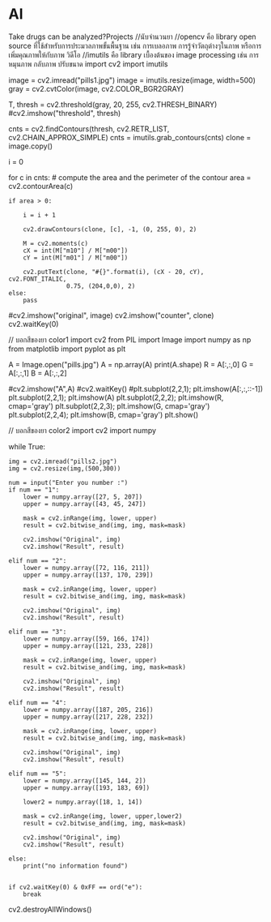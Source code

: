 # AI
Take drugs can be analyzed?Projects
//นับจำนวนยา
//opencv คือ library open source ที่ใช้สำหรับการประมวลภาพขั้นพื้นฐาน เช่น การเบลอภาพ การรู้จำวัตถุต่างๆในภาพ หรือการเพิ่มคุณภาพให้กับภาพ วิดีโอ 
//imutils คือ library เบื้องต้นของ image processing เช่น การหมุนภาพ กลับภาพ ปรับขนาด
import cv2
import imutils

image = cv2.imread("pills1.jpg")
image = imutils.resize(image, width=500)
gray = cv2.cvtColor(image, cv2.COLOR_BGR2GRAY)

T, thresh = cv2.threshold(gray, 20, 255, cv2.THRESH_BINARY)
#cv2.imshow("threshold", thresh)

cnts = cv2.findContours(thresh, cv2.RETR_LIST, cv2.CHAIN_APPROX_SIMPLE)
cnts = imutils.grab_contours(cnts)
clone = image.copy()

i = 0

for c in cnts:
    # compute the area and the perimeter of the contour
    area = cv2.contourArea(c)

    if area > 0:

        i = i + 1

        cv2.drawContours(clone, [c], -1, (0, 255, 0), 2)

        M = cv2.moments(c)
        cX = int(M["m10"] / M["m00"])
        cY = int(M["m01"] / M["m00"])

        cv2.putText(clone, "#{}".format(i), (cX - 20, cY), cv2.FONT_ITALIC,
                    0.75, (204,0,0), 2)
    else:
        pass

#cv2.imshow("original", image)
cv2.imshow("counter", clone)
cv2.waitKey(0)

// บอกสีของยา color1
import cv2
from PIL import Image
import numpy as np
from matplotlib import pyplot as plt

A = Image.open("pills.jpg")
A = np.array(A)
print(A.shape)
R = A[:,:,0]
G = A[:,:,1]
B = A[:,:,2]

#cv2.imshow("A",A)
#cv2.waitKey()
#plt.subplot(2,2,1); plt.imshow(A[:,:,::-1])
plt.subplot(2,2,1); plt.imshow(A)
plt.subplot(2,2,2); plt.imshow(R, cmap='gray')
plt.subplot(2,2,3); plt.imshow(G, cmap='gray')
plt.subplot(2,2,4); plt.imshow(B, cmap='gray')
plt.show()


// บอกสีของยา color2
import cv2
import numpy

while True:

    img = cv2.imread("pills2.jpg")
    img = cv2.resize(img,(500,300))

    num = input("Enter you number :")
    if num == "1":
        lower = numpy.array([27, 5, 207])
        upper = numpy.array([43, 45, 247])

        mask = cv2.inRange(img, lower, upper)
        result = cv2.bitwise_and(img, img, mask=mask)

        cv2.imshow("Original", img)
        cv2.imshow("Result", result)

    elif num == "2":
        lower = numpy.array([72, 116, 211])
        upper = numpy.array([137, 170, 239])

        mask = cv2.inRange(img, lower, upper)
        result = cv2.bitwise_and(img, img, mask=mask)

        cv2.imshow("Original", img)
        cv2.imshow("Result", result)

    elif num == "3":
        lower = numpy.array([59, 166, 174])
        upper = numpy.array([121, 233, 228])

        mask = cv2.inRange(img, lower, upper)
        result = cv2.bitwise_and(img, img, mask=mask)

        cv2.imshow("Original", img)
        cv2.imshow("Result", result)

    elif num == "4":
        lower = numpy.array([187, 205, 216])
        upper = numpy.array([217, 228, 232])

        mask = cv2.inRange(img, lower, upper)
        result = cv2.bitwise_and(img, img, mask=mask)

        cv2.imshow("Original", img)
        cv2.imshow("Result", result)

    elif num == "5":
        lower = numpy.array([145, 144, 2])
        upper = numpy.array([193, 183, 69])

        lower2 = numpy.array([18, 1, 14])

        mask = cv2.inRange(img, lower, upper,lower2)
        result = cv2.bitwise_and(img, img, mask=mask)

        cv2.imshow("Original", img)
        cv2.imshow("Result", result)

    else:
        print("no information found")


    if cv2.waitKey(0) & 0xFF == ord("e"):
        break

cv2.destroyAllWindows()


